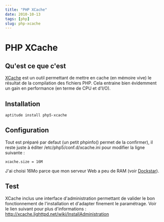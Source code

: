 ```yaml
---
title: "PHP XCache"
date: 2010-10-13
tags: [php]
slug: php-xcache
---
```

# PHP XCache

## Qu'est ce que c'est
[XCache](http://xcache.lighttpd.net/) est un outil permettant de mettre en cache (en mémoire vive) le résultat de la compilation des fichiers PHP. Cela entraine bien évidemment un gain en performance (en terme de CPU et d'I/O).

## Installation

```
aptitude install php5-xcache
```

## Configuration

Tout est préparé par defaut (un petit phpinfo() permet de la confirmer), il reste juste à éditer /etc/php5/conf.d/xcache.ini pour modifier la ligne suivante :

```
xcache.size = 16M
```
J'ai choisi 16Mo parce que mon serveur Web a peu de RAM (voir [Dockstar](/blog/dockstar-install-squeeze)).

## Test

XCache inclus une interface d'administration permettant de valider le bon fonctionnement de l'installation et d'adapter finement le paramétrage. Voir le lien suivant pour plus d'informations : http://xcache.lighttpd.net/wiki/InstallAdministration

